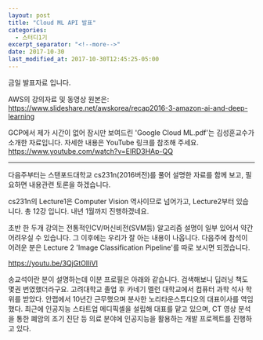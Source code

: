 ```yaml
---
layout: post
title: "Cloud ML API 발표"
categories:
  - 스터디1기
excerpt_separator: "<!--more-->"
date: 2017-10-30
last_modified_at: 2017-10-30T12:45:25-05:00
---
```


금일 발표자료 입니다.
 
AWS의 강의자료 및 동영상 원본은: https://www.slideshare.net/awskorea/recap2016-3-amazon-ai-and-deep-learning
 
GCP에서 제가 시간이 없어 잠시만 보여드린 'Google Cloud ML.pdf'는 김성훈교수가 소개한 자료입니다. 
자세한 내용은 YouTube 링크를 참조해 주세요. https://www.youtube.com/watch?v=EIRD3HAp-QQ
 
-------------------------------------------------------------------------------------------
 
다음주부터는 스탠포드대학교 cs231n(2016버전)를 풀어 설명한 자료를 함께 보고, 필요하면 내용관련 토론을 하겠습니다.
 
cs231n의 Lecture1은 Computer Vision 역사이므로 넘어가고, Lecture2부터 있습니다. 
총 12강 입니다. 내년 1월까지 진행하겠네요.
 
초반 한 두개 강의는 전통적인CV/머신비전(SVM등) 알고리즘 설명이 일부 있어서 약간 어려우실 수 있습니다. 그 이후에는 우리가 잘 아는 내용이 나옵니다. 다음주에 참석이 어려운 분은 Lecture 2 'Image Classification Pipeline'를 따로 보시면 되겠습니다.
 
https://youtu.be/3QjGtOlIiVI
 
송교석이란 분이 설명하는데 이분 프로필은 아래와 같습니다. 검색해보니 딥러닝 책도 몇권 번였했더라구요.
고려대학교 졸업 후 카네기 멜런 대학교에서 컴퓨터 과학 석사 학위를 받았다. 
안랩에서 10년간 근무했으며 분사한 노리타운스튜디오의 대표이사를 역임했다. 
최근에 인공지능 스타트업 메디픽셀을 설립해 대표를 맡고 있으며, CT 영상 분석을 통한 폐암의 조기 진단 등 의료 분야에 인공지능을 활용하는 개발 프로젝트를 진행하고 있다.
